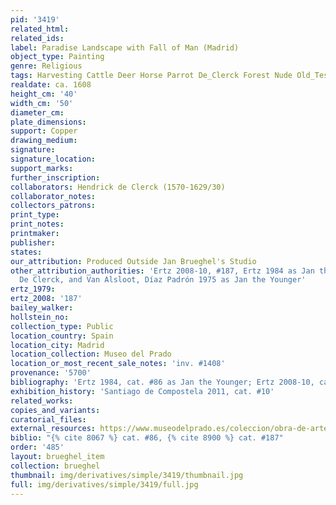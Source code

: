 ```yaml
---
pid: '3419'
related_html: 
related_ids: 
label: Paradise Landscape with Fall of Man (Madrid)
object_type: Painting
genre: Religious
tags: Harvesting Cattle Deer Horse Parrot De_Clerck Forest Nude Old_Testament Paradise
realdate: ca. 1608
height_cm: '40'
width_cm: '50'
diameter_cm: 
plate_dimensions: 
support: Copper
drawing_medium: 
signature: 
signature_location: 
support_marks: 
further_inscription: 
collaborators: Hendrick de Clerck (1570-1629/30)
collaborator_notes: 
collectors_patrons: 
print_type: 
print_notes: 
printmaker: 
publisher: 
states: 
our_attribution: Produced Outside Jan Brueghel's Studio
other_attribution_authorities: 'Ertz 2008-10, #187, Ertz 1984 as Jan the Younger,
  De Clerck, and Van Alsloot, Díaz Padrón 1975 as Jan the Younger'
ertz_1979: 
ertz_2008: '187'
bailey_walker: 
hollstein_no: 
collection_type: Public
location_country: Spain
location_city: Madrid
location_collection: Museo del Prado
location_or_most_recent_sale_notes: 'inv. #1408'
provenance: '5700'
bibliography: 'Ertz 1984, cat. #86 as Jan the Younger; Ertz 2008-10, cat. #187'
exhibition_history: 'Santiago de Compostela 2011, cat. #10'
related_works: 
copies_and_variants: 
curatorial_files: 
external_resources: https://www.museodelprado.es/coleccion/obra-de-arte/adan-y-eva-en-el-paraiso/af4dff4e-be12-4aac-92b5-f3c9ba6f034c
biblio: "{% cite 8067 %} cat. #86, {% cite 8900 %} cat. #187"
order: '485'
layout: brueghel_item
collection: brueghel
thumbnail: img/derivatives/simple/3419/thumbnail.jpg
full: img/derivatives/simple/3419/full.jpg
---
```

